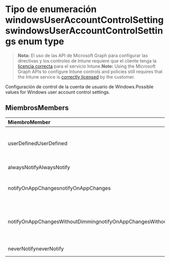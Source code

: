 # <a name="windowsuseraccountcontrolsettings-enum-type"></a><span data-ttu-id="e34b2-101">Tipo de enumeración windowsUserAccountControlSettings</span><span class="sxs-lookup"><span data-stu-id="e34b2-101">windowsUserAccountControlSettings enum type</span></span>

> <span data-ttu-id="e34b2-102">**Nota:** El uso de las API de Microsoft Graph para configurar las directivas y los controles de Intune requiere que el cliente tenga la [licencia correcta](https://go.microsoft.com/fwlink/?linkid=839381) para el servicio Intune.</span><span class="sxs-lookup"><span data-stu-id="e34b2-102">**Note:** Using the Microsoft Graph APIs to configure Intune controls and policies still requires that the Intune service is [correctly licensed](https://go.microsoft.com/fwlink/?linkid=839381) by the customer.</span></span>

<span data-ttu-id="e34b2-103">Configuración de control de la cuenta de usuario de Windows.</span><span class="sxs-lookup"><span data-stu-id="e34b2-103">Possible values for Windows user account control settings.</span></span>
## <a name="members"></a><span data-ttu-id="e34b2-104">Miembros</span><span class="sxs-lookup"><span data-stu-id="e34b2-104">Members</span></span>
|<span data-ttu-id="e34b2-105">Miembro</span><span class="sxs-lookup"><span data-stu-id="e34b2-105">Member</span></span>|<span data-ttu-id="e34b2-106">Valor</span><span class="sxs-lookup"><span data-stu-id="e34b2-106">Value</span></span>|<span data-ttu-id="e34b2-107">Descripción</span><span class="sxs-lookup"><span data-stu-id="e34b2-107">Description</span></span>|
|:---|:---|:---|
|<span data-ttu-id="e34b2-108">userDefined</span><span class="sxs-lookup"><span data-stu-id="e34b2-108">UserDefined</span></span>|<span data-ttu-id="e34b2-109">0</span><span class="sxs-lookup"><span data-stu-id="e34b2-109">0%</span></span>|<span data-ttu-id="e34b2-110">Definido por el usuario, valor predeterminado, sin intención.</span><span class="sxs-lookup"><span data-stu-id="e34b2-110">User Defined, default value, no intent.</span></span>|
|<span data-ttu-id="e34b2-111">alwaysNotify</span><span class="sxs-lookup"><span data-stu-id="e34b2-111">AlwaysNotify</span></span>|<span data-ttu-id="e34b2-112">1</span><span class="sxs-lookup"><span data-stu-id="e34b2-112">-1</span></span>|<span data-ttu-id="e34b2-113">Notificar siempre.</span><span class="sxs-lookup"><span data-stu-id="e34b2-113">Always notify.</span></span>|
|<span data-ttu-id="e34b2-114">notifyOnAppChanges</span><span class="sxs-lookup"><span data-stu-id="e34b2-114">notifyOnAppChanges</span></span>|<span data-ttu-id="e34b2-115">2</span><span class="sxs-lookup"><span data-stu-id="e34b2-115">-2</span></span>|<span data-ttu-id="e34b2-116">Notificar cuando haya cambios en la aplicación.</span><span class="sxs-lookup"><span data-stu-id="e34b2-116">Notify on app changes.</span></span>|
|<span data-ttu-id="e34b2-117">notifyOnAppChangesWithoutDimming</span><span class="sxs-lookup"><span data-stu-id="e34b2-117">notifyOnAppChangesWithoutDimming</span></span>|<span data-ttu-id="e34b2-118">3</span><span class="sxs-lookup"><span data-stu-id="e34b2-118">-3</span></span>|<span data-ttu-id="e34b2-119">Notificar cuando haya cambios en la aplicación y sin atenuar el escritorio.</span><span class="sxs-lookup"><span data-stu-id="e34b2-119">Notify on app changes without dimming desktop.</span></span>|
|<span data-ttu-id="e34b2-120">neverNotify</span><span class="sxs-lookup"><span data-stu-id="e34b2-120">neverNotify</span></span>|<span data-ttu-id="e34b2-121">4</span><span class="sxs-lookup"><span data-stu-id="e34b2-121">-4</span></span>|<span data-ttu-id="e34b2-122">No notificar nunca.</span><span class="sxs-lookup"><span data-stu-id="e34b2-122">Never notify.</span></span>|








